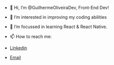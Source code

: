 - 👋 Hi, I’m @GuilhermeOliveiraDev, Front-End Dev!
- 👀 I’m interested in improving my coding abilities 
- 🌱 I’m focussed in learning React & React Native.
- 📫 How to reach me:

- <a href="https://www.linkedin.com/in/guilherme-oliveira-a09533236">Linkedin</a>
- <a href="mailto:Oliveir4.dg@gmail.com">Email</a>

<!---
GuilhermeOliveiraDev/GuilhermeOliveiraDev is a ✨ special ✨ repository because its `README.md` (this file) appears on your GitHub profile.
You can click the Preview link to take a look at your changes.
--->
